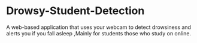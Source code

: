 # Drowsy-Student-Detection
A web-based application that uses your webcam to detect drowsiness and alerts you if you fall asleep ,Mainly for students those who study on online.
